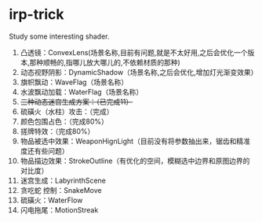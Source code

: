 # irp-trick
Study some interesting shader.
 1. 凸透镜：ConvexLens(场景名称,目前有问题,就是不太好用,之后会优化一个版本,那种顺畅的,指哪儿放大哪儿的,不依赖材质的那种)
 2. 动态视野阴影：DynamicShadow（场景名称,之后会优化,增加灯光渐变效果）
 3. 旗帜飘动：WaveFlag（场景名称）
 4. 水波飘动加载：WaterFlag（场景名称）
 5. ~~三种动态迷宫生成方案：（已完成11）~~
 6. 硫磺火（水柱）攻击：（完成）
 7. 颜色包围占色：（完成80%）
 8. 搓牌特效：（完成80%）
 9. 物品被选中效果：WeaponHignLight（目前没有将参数抽出来，锯齿和精准度还有些问题）
 10. 物品描边效果：StrokeOutline（有优化的空间，模糊选中边界和原图边界的对比度）
 11. 迷宫生成：LabyrinthScene 
 12. 贪吃蛇 控制：SnakeMove
 13. 硫磺火：WaterFlow
 14. 闪电拖尾：MotionStreak
